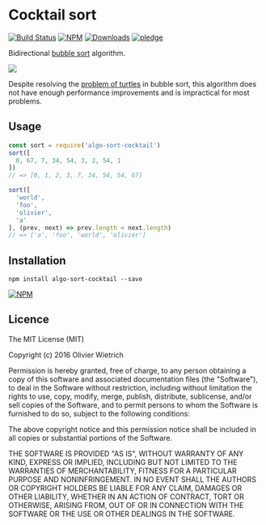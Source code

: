 # Cocktail sort
[![Build Status](https://travis-ci.org/bredele/algo-sort-cocktail.svg?branch=master)](https://travis-ci.org/bredele/algo-sort-cocktail)
[![NPM](https://img.shields.io/npm/v/algo-sort-cocktail.svg?style=flat-square)](https://www.npmjs.com/package/algo-sort-cocktail)
[![Downloads](https://img.shields.io/npm/dm/algo-sort-cocktail.svg?style=flat-square)](http://npm-stat.com/charts.html?package=algo-sort-cocktail)
[![pledge](https://bredele.github.io/contributing-guide/community-pledge.svg)](https://github.com/bredele/contributing-guide/blob/master/community.md)


Bidirectional [bubble sort](https://github.com/bredele/algo-sort-bubble) algorithm.

![](https://upload.wikimedia.org/wikipedia/commons/e/ef/Sorting_shaker_sort_anim.gif)

Despite resolving the [problem of turtles](https://github.com/bredele/algo-sort-bubble#rabbits-and-turtles) in bubble sort, this algorithm does not have enough performance improvements and is impractical for most problems.

## Usage

```js
const sort = require('algo-sort-cocktail')
sort([
  0, 67, 7, 34, 54, 3, 2, 54, 1
])
// => [0, 1, 2, 3, 7, 34, 54, 54, 67]

sort([
  'world',
  'foo',
  'olivier',
  'a'
], (prev, next) => prev.length < next.length)
// => ['a', 'foo', 'world', 'olivier']
```

## Installation

```shell
npm install algo-sort-cocktail --save
```

[![NPM](https://nodei.co/npm/algo-sort-cocktail.png)](https://nodei.co/npm/algo-sort-cocktail/)

## Licence

The MIT License (MIT)

Copyright (c) 2016 Olivier Wietrich

Permission is hereby granted, free of charge, to any person obtaining a copy
of this software and associated documentation files (the "Software"), to deal
in the Software without restriction, including without limitation the rights
to use, copy, modify, merge, publish, distribute, sublicense, and/or sell
copies of the Software, and to permit persons to whom the Software is
furnished to do so, subject to the following conditions:

The above copyright notice and this permission notice shall be included in all
copies or substantial portions of the Software.

THE SOFTWARE IS PROVIDED "AS IS", WITHOUT WARRANTY OF ANY KIND, EXPRESS OR
IMPLIED, INCLUDING BUT NOT LIMITED TO THE WARRANTIES OF MERCHANTABILITY,
FITNESS FOR A PARTICULAR PURPOSE AND NONINFRINGEMENT. IN NO EVENT SHALL THE
AUTHORS OR COPYRIGHT HOLDERS BE LIABLE FOR ANY CLAIM, DAMAGES OR OTHER
LIABILITY, WHETHER IN AN ACTION OF CONTRACT, TORT OR OTHERWISE, ARISING FROM,
OUT OF OR IN CONNECTION WITH THE SOFTWARE OR THE USE OR OTHER DEALINGS IN THE
SOFTWARE.
